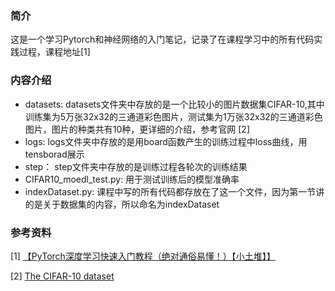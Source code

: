 
### 简介
这是一个学习Pytorch和神经网络的入门笔记，记录了在课程学习中的所有代码实践过程，课程地址[1]

### 内容介绍
- datasets: datasets文件夹中存放的是一个比较小的图片数据集CIFAR-10,其中训练集为5万张32x32的三通道彩色图片，测试集为1万张32x32的三通道彩色图片，图片的种类共有10种，更详细的介绍，参考官网 [2]
- logs: logs文件夹中存放的是用board函数产生的训练过程中loss曲线，用tensborad展示
- step： step文件夹中存放的是训练过程各轮次的训练结果
- CIFAR10_moedl_test.py: 用于测试训练后的模型准确率
- indexDataset.py: 课程中写的所有代码都存放在了这一个文件，因为第一节讲的是关于数据集的内容，所以命名为indexDataset

### 参考资料
[1] [【PyTorch深度学习快速入门教程（绝对通俗易懂！）【小土堆】】 ](https://www.bilibili.com/video/BV1hE411t7RN/?share_source=copy_web&vd_source=129025ad6ca937c62eddc193e8ee5efb)

[2] [The CIFAR-10 dataset](https://www.cs.toronto.edu/~kriz/cifar.html)